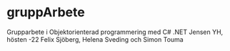 # gruppArbete
Grupparbete i Objektorienterad programmering med C# .NET
Jensen YH, hösten -22
Felix Sjöberg, Helena Sveding och Simon Touma

